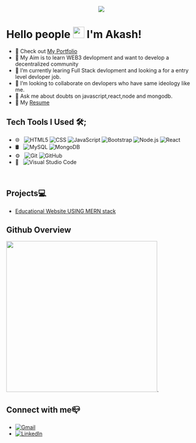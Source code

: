 <p align="center" top=0>
  <img src="https://github.com/thompsonemerson/thompsonemerson/raw/master/cover-thompson.png" />
</p>

# Hello people <img src="https://raw.githubusercontent.com/iampavangandhi/iampavangandhi/master/gifs/Hi.gif" width="30px"> I'm Akash!</h2>
- 💼 Check out [My Portfolio](https://akashmyportfolio.netlify.app/)
- 🔭 My Aim is to learn WEB3 devlopment and want to develop a decentralized community
- 🌱 I’m currently learing Full Stack devlopment and looking a for a entry level devloper job.
- 👯 I’m looking to collaborate on devlopers who have same ideology like me. 
- 💬 Ask me about doubts on javascript,react,node and mongodb.
- 💼 My [Resume](https://drive.google.com/file/d/1F36qScc4nQrjb3KNKD91Yb9FVz82dBEZ/view?usp=share_link)

 ## Tech Tools I Used 🛠;

- 🌐 &nbsp;
  ![HTML5](https://img.shields.io/badge/-HTML5-333333?style=flat&logo=HTML5)
  ![CSS](https://img.shields.io/badge/-CSS-333333?style=flat&logo=CSS3&logoColor=1572B6)
  ![JavaScript](https://img.shields.io/badge/-JavaScript-333333?style=flat&logo=javascript)
  ![Bootstrap](https://img.shields.io/badge/-Bootstrap-333333?style=flat&logo=bootstrap&logoColor=563D7C)
  ![Node.js](https://img.shields.io/badge/-Node.js-333333?style=flat&logo=node.js)
  ![React](https://img.shields.io/badge/-React-333333?style=flat&logo=react)
- 🛢 &nbsp;
  ![MySQL](https://img.shields.io/badge/-MySQL-333333?style=flat&logo=mysql)
  ![MongoDB](https://img.shields.io/badge/-MongoDB-333333?style=flat&logo=mongodb)
- ⚙️ &nbsp;
  ![Git](https://img.shields.io/badge/-Git-333333?style=flat&logo=git)
  ![GitHub](https://img.shields.io/badge/-GitHub-333333?style=flat&logo=github)
- 🔧 &nbsp;
  ![Visual Studio Code](https://img.shields.io/badge/-Visual%20Studio%20Code-333333?style=flat&logo=visual-studio-code&logoColor=007ACC)
<br/>

## Projects💻

- [Educational Website  USING MERN stack](https://revildocode.netlify.app/)

## Github Overview
[<img  width="400" src="https://github-readme-stats.vercel.app/api/top-langs/?username=Akash-2000&theme=dracula&range=last_7_days"/>](https://github.com/anuraghazra/github-readme-stats).

## Connect with me📪
- [![Gmail](https://img.shields.io/badge/-GMAIL-D14836?style=for-the-badge&logo=gmail&logoColor=white)](mailto:akashpoovan983@gmail.com)
- [![LinkedIn](https://img.shields.io/badge/-LINKEDIN-0077B5?style=for-the-badge&logo=linkedin&logoColor=white)](https://www.linkedin.com/in/akashpoovandatascience)


